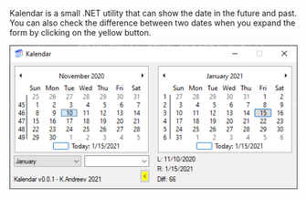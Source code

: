Kalendar is a small .NET utility that can show the date in the future and past. 
You can also check the difference between two dates when you expand the form by clicking on the yellow button.

![Kalendar](kalendar.png)

